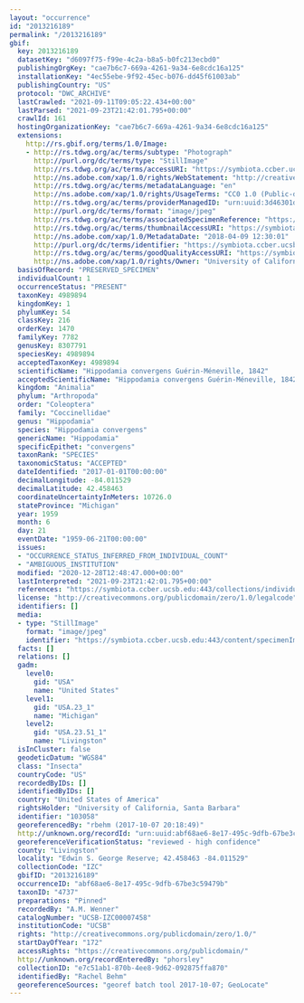 ```yaml
---
layout: "occurrence"
id: "2013216189"
permalink: "/2013216189"
gbif:
  key: 2013216189
  datasetKey: "d6097f75-f99e-4c2a-b8a5-b0fc213ecbd0"
  publishingOrgKey: "cae7b6c7-669a-4261-9a34-6e8cdc16a125"
  installationKey: "4ec55ebe-9f92-45ec-b076-dd45f61003ab"
  publishingCountry: "US"
  protocol: "DWC_ARCHIVE"
  lastCrawled: "2021-09-11T09:05:22.434+00:00"
  lastParsed: "2021-09-23T21:42:01.795+00:00"
  crawlId: 161
  hostingOrganizationKey: "cae7b6c7-669a-4261-9a34-6e8cdc16a125"
  extensions:
    http://rs.gbif.org/terms/1.0/Image:
    - http://rs.tdwg.org/ac/terms/subtype: "Photograph"
      http://purl.org/dc/terms/type: "StillImage"
      http://rs.tdwg.org/ac/terms/accessURI: "https://symbiota.ccber.ucsb.edu:443/content/specimenImages/UCSB_IZC/UCSB-IZC00007/UCSB-IZC00007458_lg.jpg"
      http://ns.adobe.com/xap/1.0/rights/WebStatement: "http://creativecommons.org/publicdomain/zero/1.0/"
      http://rs.tdwg.org/ac/terms/metadataLanguage: "en"
      http://ns.adobe.com/xap/1.0/rights/UsageTerms: "CC0 1.0 (Public-domain)"
      http://rs.tdwg.org/ac/terms/providerManagedID: "urn:uuid:3d46301d-f179-4fca-a9d6-80248f338d97"
      http://purl.org/dc/terms/format: "image/jpeg"
      http://rs.tdwg.org/ac/terms/associatedSpecimenReference: "https://symbiota.ccber.ucsb.edu:443/collections/individual/index.php?occid=103058"
      http://rs.tdwg.org/ac/terms/thumbnailAccessURI: "https://symbiota.ccber.ucsb.edu:443/content/specimenImages/UCSB_IZC/UCSB-IZC00007/UCSB-IZC00007458_tn.jpg"
      http://ns.adobe.com/xap/1.0/MetadataDate: "2018-04-09 12:30:01"
      http://purl.org/dc/terms/identifier: "https://symbiota.ccber.ucsb.edu:443/content/specimenImages/UCSB_IZC/UCSB-IZC00007/UCSB-IZC00007458_lg.jpg"
      http://rs.tdwg.org/ac/terms/goodQualityAccessURI: "https://symbiota.ccber.ucsb.edu:443/content/specimenImages/UCSB_IZC/UCSB-IZC00007/UCSB-IZC00007458.jpg"
      http://ns.adobe.com/xap/1.0/rights/Owner: "University of California, Santa Barbara"
  basisOfRecord: "PRESERVED_SPECIMEN"
  individualCount: 1
  occurrenceStatus: "PRESENT"
  taxonKey: 4989894
  kingdomKey: 1
  phylumKey: 54
  classKey: 216
  orderKey: 1470
  familyKey: 7782
  genusKey: 8307791
  speciesKey: 4989894
  acceptedTaxonKey: 4989894
  scientificName: "Hippodamia convergens Guérin-Méneville, 1842"
  acceptedScientificName: "Hippodamia convergens Guérin-Méneville, 1842"
  kingdom: "Animalia"
  phylum: "Arthropoda"
  order: "Coleoptera"
  family: "Coccinellidae"
  genus: "Hippodamia"
  species: "Hippodamia convergens"
  genericName: "Hippodamia"
  specificEpithet: "convergens"
  taxonRank: "SPECIES"
  taxonomicStatus: "ACCEPTED"
  dateIdentified: "2017-01-01T00:00:00"
  decimalLongitude: -84.011529
  decimalLatitude: 42.458463
  coordinateUncertaintyInMeters: 10726.0
  stateProvince: "Michigan"
  year: 1959
  month: 6
  day: 21
  eventDate: "1959-06-21T00:00:00"
  issues:
  - "OCCURRENCE_STATUS_INFERRED_FROM_INDIVIDUAL_COUNT"
  - "AMBIGUOUS_INSTITUTION"
  modified: "2020-12-28T12:48:47.000+00:00"
  lastInterpreted: "2021-09-23T21:42:01.795+00:00"
  references: "https://symbiota.ccber.ucsb.edu:443/collections/individual/index.php?occid=103058"
  license: "http://creativecommons.org/publicdomain/zero/1.0/legalcode"
  identifiers: []
  media:
  - type: "StillImage"
    format: "image/jpeg"
    identifier: "https://symbiota.ccber.ucsb.edu:443/content/specimenImages/UCSB_IZC/UCSB-IZC00007/UCSB-IZC00007458_lg.jpg"
  facts: []
  relations: []
  gadm:
    level0:
      gid: "USA"
      name: "United States"
    level1:
      gid: "USA.23_1"
      name: "Michigan"
    level2:
      gid: "USA.23.51_1"
      name: "Livingston"
  isInCluster: false
  geodeticDatum: "WGS84"
  class: "Insecta"
  countryCode: "US"
  recordedByIDs: []
  identifiedByIDs: []
  country: "United States of America"
  rightsHolder: "University of California, Santa Barbara"
  identifier: "103058"
  georeferencedBy: "rbehm (2017-10-07 20:18:49)"
  http://unknown.org/recordId: "urn:uuid:abf68ae6-8e17-495c-9dfb-67be3c59479b"
  georeferenceVerificationStatus: "reviewed - high confidence"
  county: "Livingston"
  locality: "Edwin S. George Reserve; 42.458463 -84.011529"
  collectionCode: "IZC"
  gbifID: "2013216189"
  occurrenceID: "abf68ae6-8e17-495c-9dfb-67be3c59479b"
  taxonID: "4737"
  preparations: "Pinned"
  recordedBy: "A.M. Wenner"
  catalogNumber: "UCSB-IZC00007458"
  institutionCode: "UCSB"
  rights: "http://creativecommons.org/publicdomain/zero/1.0/"
  startDayOfYear: "172"
  accessRights: "https://creativecommons.org/publicdomain/"
  http://unknown.org/recordEnteredBy: "phorsley"
  collectionID: "e7c51ab1-870b-4ee8-9d62-092875ffa870"
  identifiedBy: "Rachel Behm"
  georeferenceSources: "georef batch tool 2017-10-07; GeoLocate"
---
```

